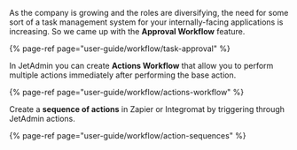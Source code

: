 [comment]: # ($page_title=⚙️ Workflow)
[comment]: # ($page_description=Automate tasks like sending an email to a user when their order status changes or payment goes through)

As the company is growing and the roles are diversifying, the need for some sort of a task management system for your internally-facing applications is increasing. So we came up with the **Approval Workflow** feature.

{% page-ref page="user-guide/workflow/task-approval" %}

In JetAdmin you can create **Actions Workflow** that allow you to perform multiple actions immediately after performing the base action.

{% page-ref page="user-guide/workflow/actions-workflow" %}

Create a **sequence of actions** in Zapier or Integromat by triggering through JetAdmin actions.

{% page-ref page="user-guide/workflow/action-sequences" %}

